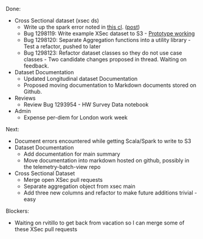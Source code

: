 Done:
* Cross Sectional dataset (xsec ds)
  * Write up the spark error noted in [this cl](https://reviewable.io/reviews/mozilla/telemetry-batch-view/105#-KPxYt-wAgUcDBwQ4jNB). ([post](http://blog.harterrt.com/strange-spark-error.html#strange-spark-error))
  * Bug 1298119: Write example XSec dataset to S3 - [Prototype working](https://github.com/harterrt/telemetry-batch-view/commits/s3)
  * Bug 1298120: Separate Aggregation functions into a utility library - Test a refactor, pushed to later
  * Bug 1298123: Refactor dataset classes so they do not use case classes - Two candidate changes proposed in thread. Waiting on feedback.
* Dataset Documentation
  * Updated Longitudinal dataset Documentation
  * Proposed moving documentation to Markdown documents stored on Github.
* Reviews
  * Review Bug 1293954 - HW Survey Data notebook
* Admin
  * Expense per-diem for London work week

Next:
* Document errors encountered while getting Scala/Spark to write to S3
* Dataset Documentation
  * Add documentation for main summary
  * Move documentation into markdown hosted on github, possibly in the telemetry-batch-view repo
* Cross Sectional Dataset
  * Merge open XSec pull requests
  * Separate aggregation object from xsec main
  * Add three new columns and refactor to make future additions trivial - easy

Blockers:
* Waiting on rvitillo to get back from vacation so I can merge some of these XSec pull requests
